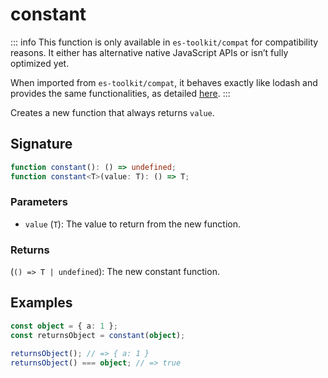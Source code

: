 # constant

::: info
This function is only available in `es-toolkit/compat` for compatibility reasons. It either has alternative native JavaScript APIs or isn’t fully optimized yet.

When imported from `es-toolkit/compat`, it behaves exactly like lodash and provides the same functionalities, as detailed [here](../../../compatibility.md).
:::

Creates a new function that always returns `value`.

## Signature

```typescript
function constant(): () => undefined;
function constant<T>(value: T): () => T;
```

### Parameters

- `value` (`T`): The value to return from the new function.

### Returns

(`() => T | undefined`): The new constant function.

## Examples

```typescript
const object = { a: 1 };
const returnsObject = constant(object);

returnsObject(); // => { a: 1 }
returnsObject() === object; // => true
```